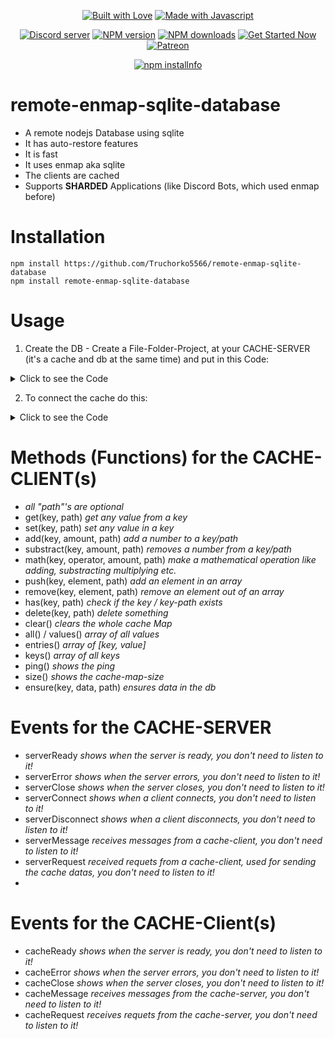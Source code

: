 <div align="center">
  <p> 
    <a href="https://discord.gg/utmuExHwyT" title="Join our Discord Server"><img alt="Built with Love" src="https://forthebadge.com/images/badges/built-with-love.svg"></a>
    <a href="https://discord.gg/utmuExHwyT" title="Join our Discord Server"><img alt="Made with Javascript" src="https://forthebadge.com/images/badges/made-with-javascript.svg"></a>
  </p>
  <p>
    <a href="https://discord.gg/utmuExHwyT"><img src="https://discord.com/api/guilds/935157109761388554/embed.png" alt="Discord server"/></a>
    <a href="https://www.npmjs.com/package/remote-enmap-sqlite-database"><img src="https://img.shields.io/npm/v/remote-enmap-sqlite-database.svg?maxAge=3600" alt="NPM version" /></a>
    <a href="https://www.npmjs.com/package/remote-enmap-sqlite-database"><img src="https://img.shields.io/npm/dt/remote-enmap-sqlite-database.svg?maxAge=3600" alt="NPM downloads" /></a>
    <a href="https://discord.gg/utmuExHwyT"><img src="https://maintained.cc/SDBagel/Maintained/2?" alt="Get Started Now"></a>
    <a href="https://www.paypal.com/TruchorkoyRocket"><img src="https://img.shields.io/badge/donate-patreon-F96854.svg" alt="Patreon" /></a>
  </p>
  <p>
    <a href="https://npmjs.com/package/remote-enmap-sqlite-database/"><img src="https://nodei.co/npm/remote-enmap-sqlite-database.png?downloads=true&stars=true" alt="npm installnfo" /></a>
  </p>
</div>

# remote-enmap-sqlite-database
- A remote nodejs Database using sqlite
- It has auto-restore features
- It is fast
- It uses enmap aka sqlite
- The clients are cached
- Supports **SHARDED** Applications (like Discord Bots, which used enmap before)

# Installation
```
npm install https://github.com/Truchorko5566/remote-enmap-sqlite-database
npm install remote-enmap-sqlite-database
```

# Usage
1. Create the DB  - Create a File-Folder-Project, at your CACHE-SERVER (it's a cache and db at the same time) and put in this Code:

<details>
  <summary>Click to see the Code</summary>

```js
const { remoteCacheServer } = require("remote-enmap-sqlite-database");

const Server = new remoteCacheServer({
    username: "TheUserNameForTheCacheServer",
    password: "ThePasswordForTheCacheServer",
    name: "databaseName",
    dataDir: "./path/to/database/",
    port: 4040, // Any port
    tls: true,
    debug: false // if enabled u see all the actions ;)
});
// Following Events are optional
Server
    .on("serverReady", () => {
        console.log("DatabaseCacheServer ready and waiting for connections");
    })
    .on("serverError", (error) => {
        console.error("DatabaseCacheServer error, ERROR:\n", error, "\n---\n");
    })
    .on("serverClose", (reason) => {
        console.log("DatabaseCacheServer closed");
    })
    .on("serverConnect", (connection, payload) => {
        console.log("DatabaseCacheServer a Client Connected");
    })
    .on("serverDisconnect", (connection, reason) => {
        console.log("DatabaseCacheServer a Client Disconnected");
    })
    .on("serverMessage", (message) => {
        // console.log("DatabaseCacheServer, received a Message", message);
    })
    .on("serverRequest", async (request, response, client) => {
        // console.log("DatabaseCacheRequest, received a Request", request);
    });
```
  
</details>

2. To connect the cache do this:

<details>
  <summary>Click to see the Code</summary>

```js
const { remoteCacheClient } = require("remote-enmap-sqlite-database");
const client = new remoteCacheClient({
    username: "db_cache",
    password: "db_cache",
    host: "localhost",
    port: 5000,
    tls: true,
    keyPathing: true, // true|false ... enables if the key contains a "." that it's splitted to a path, e.g.: "hello.world.hi" --> key = "hello", path = "world.hi", db.get("hello") --> {world: {hi: "value"}}
}); 
//keyPathing should be set to false, if you want to do "key.hello" as a key

// following events are optional
client
    .on("cacheReady", () => {
        console.log("DATABASECACHECLIENT ready and connected");
    })
    .on("cacheError", (error) => {
        console.error("DATABASECACHECLIENT error, ERROR:\n", error, "\n---\n");
    })
    .on("cacheClose", (reason) => {
        console.log("DATABASECACHECLIENT closed, REASON?:\n", reason, "\n---\n");
    })
    .on("cacheMessage", (message) => {
        console.log("message", message);
    })
    .on("cacheRequest", async (request, response, client) => {
        console.log("REQUEST", request);
    });

// example usage
async function yourProgram(){
    await client.set("hi", "bye").then(console.log).catch(console.error);
    await client.get("hi").then(console.log).catch(console.error);
    await client.set("array", []).then(console.log).catch(console.error);
    await client.push("array", "element").then(console.log).catch(console.error);
    await client.push("array", "element2").then(console.log).catch(console.error);
    await client.size().then(console.log).catch(console.error);
    await client.get("array").then(console.log).catch(console.error);
    await client.all().then(console.log).catch(console.error);
}

yourProgram();
```
</details>

# Methods (Functions) for the CACHE-CLIENT(s)
- *all "path"'s are optional*
- get(key, path) *get any value from a key*
- set(key, path) *set any value in a key*
- add(key, amount, path) *add a number to a key/path*
- substract(key, amount, path) *removes a number from a key/path*
- math(key, operator, amount, path) *make a mathematical operation like adding, substracting multiplying etc.*
- push(key, element, path) *add an element in an array*
- remove(key, element, path) *remove an element out of an array*
- has(key, path) *check if the key / key-path exists*
- delete(key, path) *delete something*
- clear() *clears the whole cache Map*
- all() / values() *array of all values*
- entries() *array of [key, value]*
- keys() *array of all keys*
- ping() *shows the ping*
- size() *shows the cache-map-size*
- ensure(key, data, path) *ensures data in the db*

# Events for the CACHE-SERVER

- serverReady *shows when the server is ready, you don't need to listen to it!*
- serverError *shows when the server errors, you don't need to listen to it!*
- serverClose *shows when the server closes, you don't need to listen to it!*
- serverConnect *shows when a client connects, you don't need to listen to it!*
- serverDisconnect *shows when a client disconnects, you don't need to listen to it!*
- serverMessage *receives messages from a cache-client, you don't need to listen to it!*
- serverRequest *received requets from a cache-client, used for sending the cache datas, you don't need to listen to it!*
- 
# Events for the CACHE-Client(s)

- cacheReady *shows when the server is ready, you don't need to listen to it!*
- cacheError *shows when the server errors, you don't need to listen to it!*
- cacheClose *shows when the server closes, you don't need to listen to it!*
- cacheMessage *receives messages from the cache-server, you don't need to listen to it!*
- cacheRequest *receives requets from the cache-server, you don't need to listen to it!*
